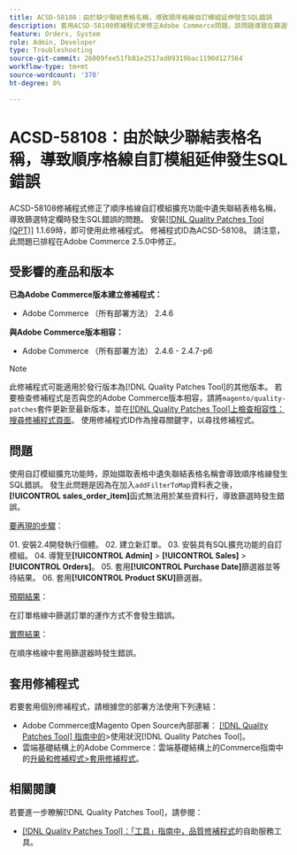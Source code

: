 ```yaml
---
title: ACSD-58108：由於缺少聯結表格名稱，導致順序格線自訂模組延伸發生SQL錯誤
description: 套用ACSD-58108修補程式來修正Adobe Commerce問題，該問題導致在篩選特定欄時，順序格線自訂模組擴充功能中遺失聯結表格名稱而發生SQL錯誤。
feature: Orders, System
role: Admin, Developer
type: Troubleshooting
source-git-commit: 26009fee51fb81e2517ad09319bac1190d127564
workflow-type: tm+mt
source-wordcount: '370'
ht-degree: 0%

---
```



# ACSD-58108：由於缺少聯結表格名稱，導致順序格線自訂模組延伸發生SQL錯誤

ACSD-58108修補程式修正了順序格線自訂模組擴充功能中遺失聯結表格名稱，導致篩選特定欄時發生SQL錯誤的問題。 安裝[[!DNL Quality Patches Tool (QPT)]](/help/tools/quality-patches-tool/quality-patches-tool-to-self-serve-quality-patches.md) 1.1.69時，即可使用此修補程式。 修補程式ID為ACSD-58108。 請注意，此問題已排程在Adobe Commerce 2.5.0中修正。

## 受影響的產品和版本

**已為Adobe Commerce版本建立修補程式：**

* Adobe Commerce （所有部署方法） 2.4.6

**與Adobe Commerce版本相容：**

* Adobe Commerce （所有部署方法） 2.4.6 - 2.4.7-p6

>[!NOTE]
>
>此修補程式可能適用於發行版本為[!DNL Quality Patches Tool]的其他版本。 若要檢查修補程式是否與您的Adobe Commerce版本相容，請將`magento/quality-patches`套件更新至最新版本，並在[[!DNL Quality Patches Tool]上檢查相容性：搜尋修補程式頁面](https://experienceleague.adobe.com/tools/commerce-quality-patches/index.html?lang=zh-Hant)。 使用修補程式ID作為搜尋關鍵字，以尋找修補程式。

## 問題

使用自訂模組擴充功能時，原始擷取表格中遺失聯結表格名稱會導致順序格線發生SQL錯誤。 發生此問題是因為在加入`addFilterToMap`資料表之後，**[!UICONTROL sales_order_item]**&#x200B;函式無法用於某些資料行，導致篩選時發生錯誤。

<u>要再現的步驟</u>：

&#x200B;01. 安裝2.4開發執行個體。
&#x200B;02. 建立新訂單。
&#x200B;03. 安裝具有SQL擴充功能的自訂模組。
&#x200B;04. 導覽至&#x200B;**[!UICONTROL Admin]** > **[!UICONTROL Sales]** > **[!UICONTROL Orders]**。
&#x200B;05. 套用&#x200B;**[!UICONTROL Purchase Date]**&#x200B;篩選器並等待結果。
&#x200B;06. 套用&#x200B;**[!UICONTROL Product SKU]**&#x200B;篩選器。

<u>預期結果</u>：

在訂單格線中篩選訂單的運作方式不會發生錯誤。

<u>實際結果</u>：

在順序格線中套用篩選器時發生錯誤。

## 套用修補程式

若要套用個別修補程式，請根據您的部署方法使用下列連結：

* Adobe Commerce或Magento Open Source內部部署： [[!DNL Quality Patches Tool] 指南中的](/help/tools/quality-patches-tool/usage.md)>使用狀況[!DNL Quality Patches Tool]。
* 雲端基礎結構上的Adobe Commerce：雲端基礎結構上的Commerce指南中的[升級和修補程式>套用修補程式](https://experienceleague.adobe.com/docs/commerce-cloud-service/user-guide/develop/upgrade/apply-patches.html?lang=zh-Hant)。

## 相關閱讀

若要進一步瞭解[!DNL Quality Patches Tool]，請參閱：

* [[!DNL Quality Patches Tool]：「工具」指南中，品質修補程式](/help/tools/quality-patches-tool/quality-patches-tool-to-self-serve-quality-patches.md)的自助服務工具。
